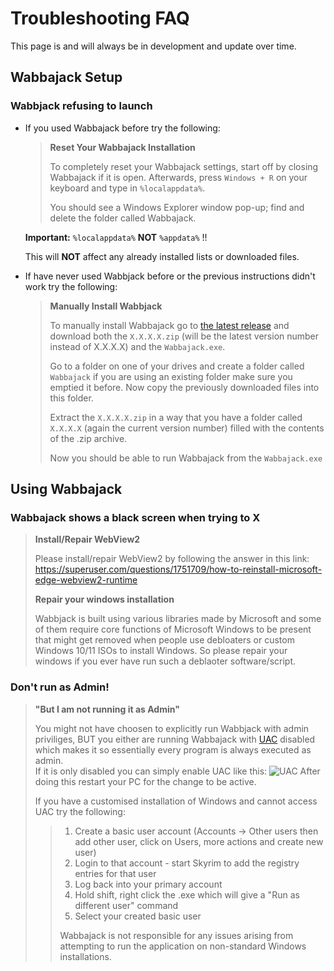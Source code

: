 # Troubleshooting FAQ

This page is and will always be in development and update over time.

## Wabbajack Setup

### Wabbjack refusing to launch

- If you used Wabbajack before try the following:  
  > **Reset Your Wabbajack Installation**
  >
  >To completely reset your Wabbajack settings, start off by closing Wabbajack if it is open. Afterwards, press `Windows + R` on your keyboard and type in `%localappdata%`.
  >
  >You should see a Windows Explorer window pop-up; find and delete the folder called Wabbajack.

  **Important:** `%localappdata%` **NOT** `%appdata%` !!

  This will **NOT** affect any already installed lists or downloaded files.

- If have never used Wabbjack before  or the previous instructions didn't work try the following:  
  > **Manually Install Wabbjack**
  >
  > To manually install Wabbajack go to [the latest release](https://github.com/wabbajack-tools/wabbajack/releases/latest) and download both the `X.X.X.X.zip` (will be the latest version number instead of X.X.X.X) and the `Wabbajack.exe`.
  >
  > Go to a folder on one of your drives and create a folder called `Wabbajack` if you are using an existing folder make sure you emptied it before. Now copy the previously downloaded files into this folder.
  >
  > Extract the `X.X.X.X.zip` in a way that you have a folder called `X.X.X.X` (again the current version number) filled with the contents of the .zip archive.
  >
  > Now you should be able to run Wabbajack from the `Wabbajack.exe`

## Using Wabbajack

### Wabbajack shows a black screen when trying to X

> **Install/Repair WebView2**
>
> Please install/repair WebView2 by following the answer in this link:
> <https://superuser.com/questions/1751709/how-to-reinstall-microsoft-edge-webview2-runtime>
>
> **Repair your windows installation**
>
> Wabbjack is built using various libraries made by Microsoft and some of them require core functions of Microsoft Windows to be present that might get removed when people use debloaters or custom Windows 10/11 ISOs to install Windows. So please repair your windows if you ever have run such a deblaoter software/script.

### Don't run as Admin!

> **"But I am not running it as Admin"**
>
> You might not have choosen to explicitly run Wabbjack with admin priviliges, BUT you either are running Wabbajack with [UAC](https://en.wikipedia.org/wiki/User_Account_Control) disabled which makes it so essentially every program is always executed as admin.  
> If it is only disabled you can simply enable UAC like this:
> ![UAC](https://media.discordapp.net/attachments/666599178788536331/1041355863832678500/image.png?width=1396&height=671)
> After doing this restart your PC for the change to be active.
>
> If you have a customised installation of Windows and cannot access UAC try the following:
>
> > 1. Create a basic user account (Accounts -> Other users then add other user, click on Users, more actions and create new user)
> > 2. Login to that account - start Skyrim to add the registry entries for that user
> > 3. Log back into your primary account
> > 4. Hold shift, right click the .exe which will give a "Run as different user" command
> > 5. Select your created basic user
> >
> > Wabbajack is not responsible for any issues arising from attempting to run the application on non-standard Windows installations.
